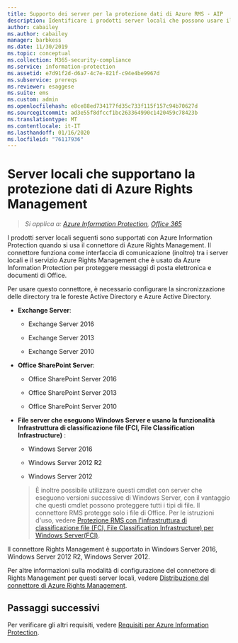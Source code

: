 ```yaml
---
title: Supporto dei server per la protezione dati di Azure RMS - AIP
description: Identificare i prodotti server locali che possono usare il servizio Azure Rights Management di Azure Information Protection tramite il connettore di Rights Management.
author: cabailey
ms.author: cabailey
manager: barbkess
ms.date: 11/30/2019
ms.topic: conceptual
ms.collection: M365-security-compliance
ms.service: information-protection
ms.assetid: e7d91f2d-d6a7-4c7e-821f-c94e4be9967d
ms.subservice: prereqs
ms.reviewer: esaggese
ms.suite: ems
ms.custom: admin
ms.openlocfilehash: e8ce88ed734177fd35c733f115f157c94b70627d
ms.sourcegitcommit: ad3e55f8dfccf1bc263364990c1420459c78423b
ms.translationtype: MT
ms.contentlocale: it-IT
ms.lasthandoff: 01/16/2020
ms.locfileid: "76117936"
---
```

# <a name="on-premises-servers-that-support-azure-rights-management-data-protection"></a>Server locali che supportano la protezione dati di Azure Rights Management

>*Si applica a: [Azure Information Protection](https://azure.microsoft.com/pricing/details/information-protection), [Office 365](https://download.microsoft.com/download/E/C/F/ECF42E71-4EC0-48FF-AA00-577AC14D5B5C/Azure_Information_Protection_licensing_datasheet_EN-US.pdf)*

I prodotti server locali seguenti sono supportati con Azure Information Protection quando si usa il connettore di Azure Rights Management. Il connettore funziona come interfaccia di comunicazione (inoltro) tra i server locali e il servizio Azure Rights Management che è usato da Azure Information Protection per proteggere messaggi di posta elettronica e documenti di Office. 

Per usare questo connettore, è necessario configurare la sincronizzazione delle directory tra le foreste Active Directory e Azure Active Directory.

-   **Exchange Server**:

    -   Exchange Server 2016

    -   Exchange Server 2013

    -   Exchange Server 2010

-   **Office SharePoint Server**:

    -   Office SharePoint Server 2016

    -   Office SharePoint Server 2013

    -   Office SharePoint Server 2010

-   **File server che eseguono Windows Server e usano la funzionalità Infrastruttura di classificazione file (FCI, File Classification Infrastructure)** :

    -   Windows Server 2016

    -   Windows Server 2012 R2

    -   Windows Server 2012


    > 
    > È inoltre possibile utilizzare questi cmdlet con server che eseguono versioni successive di Windows Server, con il vantaggio che questi cmdlet possono proteggere tutti i tipi di file. Il connettore RMS protegge solo i file di Office. Per le istruzioni d'uso, vedere [Protezione RMS con l'infrastruttura di classificazione file (FCI, File Classification Infrastructure) per Windows Server&#40;FCI&#41;](./rms-client/configure-fci.md).

Il connettore Rights Management è supportato in Windows Server 2016, Windows Server 2012 R2, Windows Server 2012.

Per altre informazioni sulla modalità di configurazione del connettore di Rights Management per questi server locali, vedere [Distribuzione del connettore di Azure Rights Management](deploy-rms-connector.md).

## <a name="next-steps"></a>Passaggi successivi
Per verificare gli altri requisiti, vedere [Requisiti per Azure Information Protection](requirements.md).
